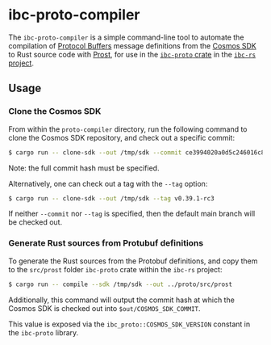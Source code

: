 # ibc-proto-compiler

The `ibc-proto-compiler` is a simple command-line tool to automate the compilation of [Protocol Buffers](https://developers.google.com/protocol-buffers) message definitions from the [Cosmos SDK](https://github.com/cosmos/cosmos-sdk) to Rust source code with [Prost](https://lib.rs/crates/prost), for use in the [`ibc-proto` crate](https://lib.rs/crates/ibc-proto) in the [`ibc-rs` project](https://github.com/informalsystems/ibc-rs/).

## Usage

### Clone the Cosmos SDK

From within the `proto-compiler` directory, run the following command to clone the Cosmos SDK repository, and check out a specific commit:

```bash
$ cargo run -- clone-sdk --out /tmp/sdk --commit ce3994020a0d5c246016c8832ba4a668e8b7c77b
```

Note: the full commit hash must be specified.

Alternatively, one can check out a tag with the `--tag` option:

```bash
$ cargo run -- clone-sdk --out /tmp/sdk --tag v0.39.1-rc3 
```

If neither `--commit` nor `--tag` is specified, then the default main branch will be checked out.

### Generate Rust sources from Protubuf definitions

To generate the Rust sources from the Protobuf definitions, and copy them to the `src/prost` folder `ibc-proto` crate within the `ibc-rs` project:

```bash
$ cargo run -- compile --sdk /tmp/sdk --out ../proto/src/prost
```

Additionally, this command will output the commit hash at which the Cosmos SDK is checked out into `$out/COSMOS_SDK_COMMIT`.

This value is exposed via the `ibc_proto::COSMOS_SDK_VERSION` constant in the `ibc-proto` library.
